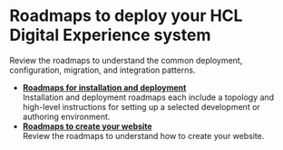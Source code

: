 # Roadmaps to deploy your HCL Digital Experience system

Review the roadmaps to understand the common deployment, configuration, migration, and integration patterns.


-   **[Roadmaps for installation and deployment](./rm_install_deployment/rm_installation.md)**  
Installation and deployment roadmaps each include a topology and high-level instructions for setting up a selected development or authoring environment.
-   **[Roadmaps to create your website ](./rm_creating_site/rm_4site.md)**  
Review the roadmaps to understand how to create your website.

